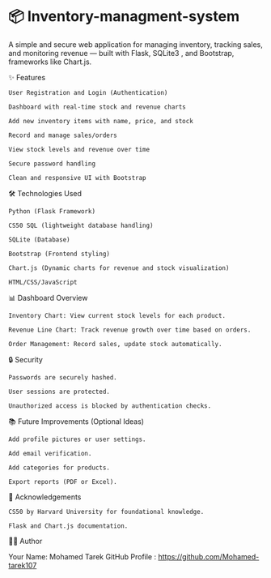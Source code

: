 # 📦 Inventory-managment-system
A simple and secure web application for managing inventory, tracking sales, and monitoring revenue — built with Flask, SQLite3 , and Bootstrap, frameworks like Chart.js.


✨ Features

    User Registration and Login (Authentication)

    Dashboard with real-time stock and revenue charts

    Add new inventory items with name, price, and stock

    Record and manage sales/orders

    View stock levels and revenue over time

    Secure password handling

    Clean and responsive UI with Bootstrap

🛠️ Technologies Used

    Python (Flask Framework)

    CS50 SQL (lightweight database handling)

    SQLite (Database)

    Bootstrap (Frontend styling)

    Chart.js (Dynamic charts for revenue and stock visualization)

    HTML/CSS/JavaScript


📊 Dashboard Overview

    Inventory Chart: View current stock levels for each product.

    Revenue Line Chart: Track revenue growth over time based on orders.

    Order Management: Record sales, update stock automatically.

🔒 Security

    Passwords are securely hashed.

    User sessions are protected.

    Unauthorized access is blocked by authentication checks.

📚 Future Improvements (Optional Ideas)

    Add profile pictures or user settings.

    Add email verification.

    Add categories for products.

    Export reports (PDF or Excel).

🙌 Acknowledgements

    CS50 by Harvard University for foundational knowledge.

    Flask and Chart.js documentation.

🧑‍💻 Author

Your Name: Mohamed Tarek
GitHub Profile : https://github.com/Mohamed-tarek107

